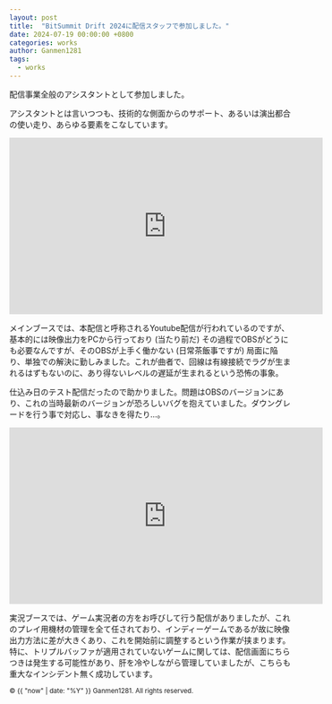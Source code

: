 ```yaml
---
layout: post
title:  "BitSummit Drift 2024に配信スタッフで参加しました。"
date: 2024-07-19 00:00:00 +0800
categories: works
author: Ganmen1281
tags:
  - works
---
```

配信事業全般のアシスタントとして参加しました。
<!--description-->

アシスタントとは言いつつも、技術的な側面からのサポート、あるいは演出都合の使い走り、あらゆる要素をこなしています。

<iframe width="560" height="315" src="https://www.youtube.com/embed/N5t_Oreljh0?si=uule7qrSdpRDcbSm" title="YouTube video player" frameborder="0" allow="accelerometer; autoplay; clipboard-write; encrypted-media; gyroscope; picture-in-picture; web-share" referrerpolicy="strict-origin-when-cross-origin" allowfullscreen></iframe>

メインブースでは、本配信と呼称されるYoutube配信が行われているのですが、基本的には映像出力をPCから行っており (当たり前だ) その過程でOBSがどうにも必要なんですが、そのOBSが上手く働かない (日常茶飯事ですが) 局面に陥り、単独での解決に勤しみました。これが曲者で、回線は有線接続でラグが生まれるはずもないのに、あり得ないレベルの遅延が生まれるという恐怖の事象。

仕込み日のテスト配信だったので助かりました。問題はOBSのバージョンにあり、これの当時最新のバージョンが恐ろしいバグを抱えていました。ダウングレードを行う事で対応し、事なきを得たり...。

<iframe width="560" height="315" src="https://www.youtube.com/embed/rLZXapG6y4Y?si=UZBQUBA3Fxw-KRin&amp;start=20719" title="YouTube video player" frameborder="0" allow="accelerometer; autoplay; clipboard-write; encrypted-media; gyroscope; picture-in-picture; web-share" referrerpolicy="strict-origin-when-cross-origin" allowfullscreen></iframe>

実況ブースでは、ゲーム実況者の方をお呼びして行う配信がありましたが、これのプレイ用機材の管理を全て任されており、インディーゲームであるが故に映像出力方法に差が大きくあり、これを開始前に調整するという作業が挟まります。特に、トリプルバッファが適用されていないゲームに関しては、配信画面にちらつきは発生する可能性があり、肝を冷やしながら管理していましたが、こちらも重大なインシデント無く成功しています。

[大塚敏郎]: https://toshime.github.io/
[後藤汰誓]:   https://gototaisei.ochakumi.com/
[石山遼]: https://rishiyama.github.io/

<p><small>&copy; {{ "now" | date: "%Y" }} Ganmen1281. All rights reserved.</small></p>